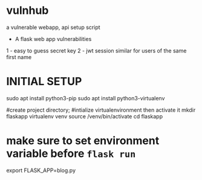 # vulnhub
a vulnerable webapp, api setup script

- A flask web app
vulnerabilities

1 - easy to guess secret key
2 - jwt session similar for users of the same first name


# INITIAL SETUP
sudo apt install python3-pip
sudo apt install python3-virtualenv

#create project directory; 
#intialize virtualenvironment then activate it
mkdir flaskapp
virtualenv venv
source /venv/bin/activate
cd flaskapp

# make sure to set environment variable before `flask run`
export FLASK_APP=blog.py
